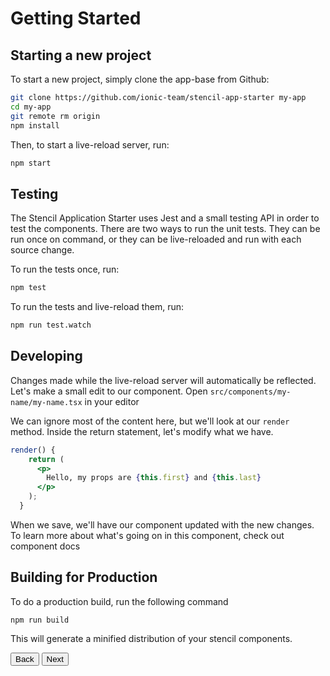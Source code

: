 # Getting Started

## Starting a new project

To start a new project, simply clone the app-base from Github:

```bash
git clone https://github.com/ionic-team/stencil-app-starter my-app
cd my-app
git remote rm origin
npm install
```

Then, to start a live-reload server, run:

```bash
npm start
```

## Testing

The Stencil Application Starter uses Jest and a small testing API in order to test the components. There are two ways to run the unit tests.
They can be run once on command, or they can be live-reloaded and run with each source change.

To run the tests once, run:

```bash
npm test
```

To run the tests and live-reload them, run:

```bash
npm run test.watch
```

## Developing

Changes made while the live-reload server will automatically be reflected. Let's make a small edit to our component. Open `src/components/my-name/my-name.tsx` in your editor

We can ignore most of the content here, but we'll look at our `render` method. Inside the return statement, let's modify what we have.

```jsx
render() {
    return (
      <p>
        Hello, my props are {this.first} and {this.last}
      </p>
    );
  }

```

When we save, we'll have our component updated with the new changes. To learn more about what's going on in this component, check out               <stencil-route-link url="/docs/my-first-component">component docs</stencil-route-link>

## Building for Production

To do a production build, run the following command

```
npm run build
```

This will generate a minified distribution of your stencil components.

<stencil-route-link url="/docs/intro" router="#router" custom="true">
  <button class="backButton">
    Back
  </button>
</stencil-route-link>

<stencil-route-link url="/docs/my-first-component" custom="true">
  <button class="nextButton">
    Next
  </button>
</stencil-route-link>
